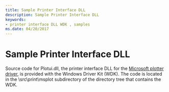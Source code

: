 ```yaml
---
title: Sample Printer Interface DLL
description: Sample Printer Interface DLL
keywords:
- printer interface DLL WDK , samples
ms.date: 04/20/2017
---
```


# Sample Printer Interface DLL





Source code for Plotui.dll, the printer interface DLL for the [Microsoft plotter driver](microsoft-plotter-driver.md), is provided with the Windows Driver Kit (WDK). The code is located in the \\src\\print\\msplot subdirectory of the directory tree that contains the WDK.

 

 




